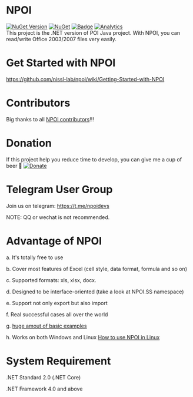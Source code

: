 NPOI
===================
[![NuGet Version](https://img.shields.io/nuget/v/NPOI.svg?style=flat)](https://www.nuget.org/packages/NPOI/)
[![NuGet](https://img.shields.io/nuget/dt/NPOI.svg)](https://www.nuget.org/packages/NPOI) 
[![Badge](https://img.shields.io/badge/link-996.icu-red.svg)](https://996.icu/#/en_US)
[![Analytics](https://ga-beacon.appspot.com/UA-39118634-1/readme)](https://github.com/tonyqus/npoi)
<br />
This project is the .NET version of POI Java project. With NPOI, you can read/write Office 2003/2007 files very easily.<br />

Get Started with NPOI
============
https://github.com/nissl-lab/npoi/wiki/Getting-Started-with-NPOI

Contributors
============
Big thanks to all [NPOI contributors](https://github.com/nissl-lab/npoi/wiki/NPOI-Contributors)!!! 

Donation
=========
If this project help you reduce time to develop, you can give me a cup of beer 🍺 [![Donate](https://img.shields.io/badge/Donate-PayPal-green.svg)](https://www.paypal.com/paypalme/tonyqus/10)

Telegram User Group
================
Join us on telegram: https://t.me/npoidevs

NOTE: QQ or wechat is not recommended.

Advantage of NPOI
=================
a. It's totally free to use

b. Cover most features of Excel (cell style, data format, formula and so on)

c. Supported formats: xls, xlsx, docx.

d. Designed to be interface-oriented (take a look at NPOI.SS namespace)

e. Support not only export but also import

f. Real successful cases all over the world

g. [huge amout of basic examples](https://github.com/nissl-lab/npoi-examples)

h. Works on both Windows and Linux [How to use NPOI in Linux](https://github.com/nissl-lab/npoi/wiki/How-to-use-NPOI-on-Linux)

System Requirement
===================
.NET Standard 2.0 (.NET Core)

.NET Framework 4.0 and above
